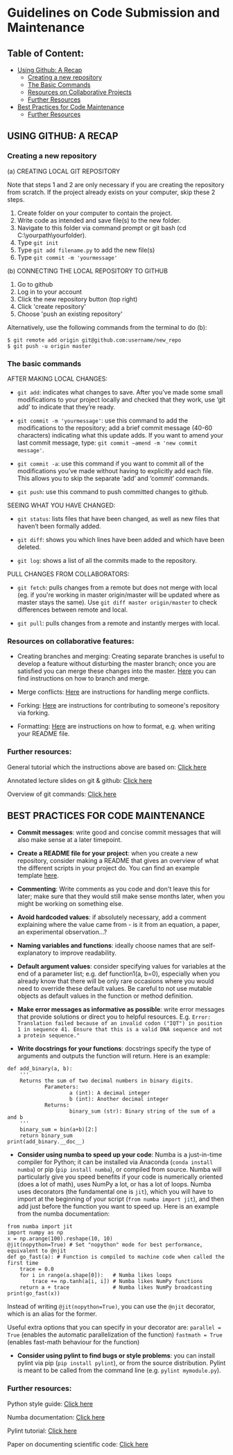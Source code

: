 # Guidelines on Code Submission and Maintenance

## Table of Content:
- [Using Github: A Recap](#using_github)
  - [Creating a new repository](#create_repo)
  - [The Basic Commands](#basic_commands)
  - [Resources on Collaborative Projects](#collab_projects)
  - [Further Resources](#furt_res_1)
- [Best Practices for Code Maintenance](#best_practices)
  - [Further Resources](#furt_res_2)

<a name="using_github"></a>
## USING GITHUB: A RECAP

<a name="create_repo"></a>
### Creating a new repository

(a) CREATING LOCAL GIT REPOSITORY

Note that steps 1 and 2 are only necessary if you are creating the repository from scratch. If the project already exists on your computer, skip these 2 steps.

1. Create folder on your computer to contain the project.
2. Write code as intended and save file(s) to the new folder.
3. Navigate to this folder via command prompt or git bash (cd C:\yourpath\yourfolder).
4. Type `git init`
5. Type `git add filename.py` to add the new file(s)
6. Type `git commit -m 'yourmessage'`

(b) CONNECTING THE LOCAL REPOSITORY TO GITHUB
1. Go to github
2. Log in to your account
3. Click the new repository button (top right)
4. Click 'create repository'
5. Choose 'push an existing repository'

Alternatively, use the following commands from the terminal to do (b): 
```
$ git remote add origin git@github.com:username/new_repo
$ git push -u origin master
```

<a name="basic_commands"></a>
### The basic commands

AFTER MAKING LOCAL CHANGES:

- `git add`: indicates what changes to save. After you’ve made some small modifications to your project locally and checked that they work, use ‘git add’ to indicate that they’re ready.

- `git commit -m 'yourmessage'`: use this command to add the modifications to the repository; add a brief commit message (40-60 characters) indicating what this update adds. If you want to amend your last commit message, type: `git commit –amend -m 'new commit message'`.

- `git commit -a`: use this command if you want to commit all of the modifications you’ve made without having to explicitly add each file. This allows you to skip the separate ‘add’ and ‘commit’ commands.

- `git push`: use this command to push committed changes to github.

SEEING WHAT YOU HAVE CHANGED:

- `git status`: lists files that have been changed, as well as new files that haven’t been formally added.

- `git diff`: shows you which lines have been added and which have been deleted.

- `git log`: shows a list of all the commits made to the repository. 

PULL CHANGES FROM COLLABORATORS:

- `git fetch`: pulls changes from a remote but does not merge with local (eg. if you're working in master origin/master will be updated where as master stays the same). Use `git diff master origin/master` to check differences between remote and local.  

- `git pull`: pulls changes from a remote and instantly merges with local.

<a name="collab_projects"></a>
### Resources on collaborative features:
- Creating branches and merging: Creating separate branches is useful to develop a feature without disturbing the master branch; once you are satisfied you can merge these changes into the master. [Here](https://kbroman.org/github_tutorial/pages/branching.html) you can find instructions on how to branch and merge.

- Merge conflicts: [Here](https://kbroman.org/github_tutorial/pages/fork.html) are instructions for handling merge conflicts.

- Forking: [Here](https://kbroman.org/github_tutorial/pages/fork.html) are instructions for contributing to someone's repository via forking.

- Formatting: [Here](https://docs.github.com/en/github/writing-on-github/getting-started-with-writing-and-formatting-on-github/basic-writing-and-formatting-syntax) are instructions on how to format, e.g. when writing your README file.

<a name="furt_res_1"></a>
### Further resources:
General tutorial which the instructions above are based on: [Click here](https://kbroman.org/github_tutorial/)

Annotated lecture slides on git & github: [Click here](https://kbroman.org/Tools4RR/assets/lectures/04_git_withnotes.pdf)

Overview of git commands: [Click here](https://github.com/kbroman/Tools4RR/blob/master/04_Git/GitCommands/git_notes.md)

<a name="best_practices"></a>
## BEST PRACTICES FOR CODE MAINTENANCE

- **Commit messages**: write good and concise commit messages that will also make sense at a later timepoint.

- **Create a README file for your project**: when you create a new repository, consider making a README that gives an overview of what the different scripts in your project do. You can find an example template [here](https://github.com/elsewhencode/project-guidelines/blob/master/README.sample.md).

- **Commenting**: Write comments as you code and don't leave this for later; make sure that they would still make sense months later, when you might be working on something else. 

- **Avoid hardcoded values**: if absolutely necessary, add a comment explaining where the value came from - is it from an equation, a paper, an experimental observation...?

- **Naming variables and functions**: ideally choose names that are self-explanatory to improve readability.

- **Default argument values**: consider specifying values for variables at the end of a parameter list; e.g. def function1(a, b=0), especially when you already know that there will be only rare occasions where you would need to override these default values. Be careful to not use mutable objects as default values in the function or method definition.

- **Make error messages as informative as possible**: write error messages that provide solutions or direct you to helpful resources. E.g. `Error: Translation failed because of an invalid codon ("IQT") in position 1 in sequence 41. Ensure that this is a valid DNA sequence and not a protein sequence."`

- **Write docstrings for your functions**: docstrings specify the type of arguments and outputs the function will return. Here is an example:

```
def add_binary(a, b):
    '''
    Returns the sum of two decimal numbers in binary digits.
            Parameters:
                    a (int): A decimal integer
                    b (int): Another decimal integer
            Returns:
                    binary_sum (str): Binary string of the sum of a and b
    '''
    binary_sum = bin(a+b)[2:]
    return binary_sum
print(add_binary.__doc__)
```

- **Consider using numba to speed up your code**: Numba is a just-in-time compiler for Python; it can be installed via Anaconda (`conda install numba`) or pip (`pip install numba`), or compiled from source. Numba will particularly give you speed benefits if your code is numerically oriented (does a lot of math), uses NumPy a lot, or has a lot of loops. Numba uses decorators (the fundamental one is `jit`), which you will have to import at the beginning of your script (`from numba import jit`), and then add just before the function you want to speed up. Here is an example from the numba documentation:

```
from numba import jit
import numpy as np
x = np.arange(100).reshape(10, 10)
@jit(nopython=True) # Set "nopython" mode for best performance, equivalent to @njit
def go_fast(a): # Function is compiled to machine code when called the first time
    trace = 0.0
    for i in range(a.shape[0]):   # Numba likes loops
        trace += np.tanh(a[i, i]) # Numba likes NumPy functions
    return a + trace              # Numba likes NumPy broadcasting
print(go_fast(x))
```
Instead of writing `@jit(nopython=True)`, you can use the `@njit` decorator, which is an alias for the former.

Useful extra options that you can specify in your decorator are:
`parallel = True` (enables the automatic parallelization of the function)
`fastmath = True` (enables fast-math behaviour for the function)

- **Consider using pylint to find bugs or style problems**: you can install pylint via pip (`pip install pylint`), or from the source distribution. Pylint is meant to be called from the command line (e.g. `pylint mymodule.py`).

<a name="furt_res_2"></a>
### Further resources:
Python style guide: [Click here](https://google.github.io/styleguide/pyguide.html)

Numba documentation: [Click here](https://numba.readthedocs.io/en/stable/user/index.html)

Pylint tutorial: [Click here](https://pylint.pycqa.org/en/latest/tutorial.html)

Paper on documenting scientific code: [Click here](https://journals.plos.org/ploscompbiol/article?id=10.1371/journal.pcbi.1006561)
